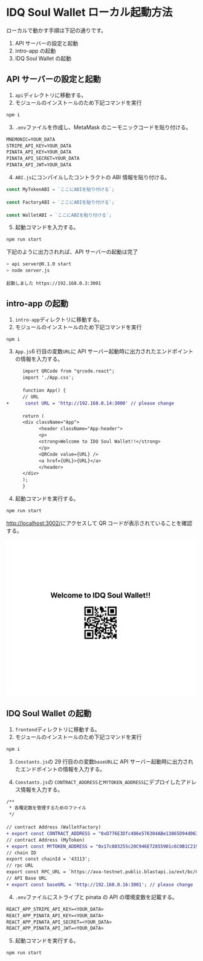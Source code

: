 # IDQ Soul Wallet ローカル起動方法

ローカルで動かす手順は下記の通りです。

1. API サーバーの設定と起動
2. intro-app の起動
3. IDQ Soul Wallet の起動

## API サーバーの設定と起動

1. `api`ディレクトリに移動する。
2. モジュールのインストールのため下記コマンドを実行

```zsh
npm i
```

3. `.env`ファイルを作成し、MetaMask のニーモニックコードを貼り付ける。

```txt
MNEMONIC=YOUR_DATA
STRIPE_API_KEY=YOUR_DATA
PINATA_API_KEY=YOUR_DATA
PINATA_API_SECRET=YOUR_DATA
PINATA_API_JWT=YOUR_DATA
```

4. `ABI.js`にコンパイルしたコントラクトの ABI 情報を貼り付ける。

```js
const MyTokenABI = `ここにABIを貼り付ける`;

const FactoryABI = `ここにABIを貼り付ける`;

const WalletABI = `ここにABIを貼り付ける`;
```

5. 起動コマンドを入力する。

```zsh
npm run start
```

下記のように出力されれば、API サーバーの起動は完了

```zsh
> api server@0.1.0 start
> node server.js

起動しました https://192.168.0.3:3001
```

## intro-app の起動

1. `intro-app`ディレクトリに移動する。
2. モジュールのインストールのため下記コマンドを実行

```zsh
npm i
```

3. `App.js`6 行目の変数`URL`に API サーバー起動時に出力されたエンドポイントの情報を入力する。

```diff
      import QRCode from "qrcode.react";
      import './App.css';

      function App() {
      // URL
+      const URL = 'http://192.168.0.14:3000' // please change

      return (
      <div className="App">
            <header className="App-header">
            <p>
            <strong>Welcome to IDQ Soul Wallet!!</strong>
            </p>
            <QRCode value={URL} />
            <a href={URL}>{URL}</a>
            </header>
      </div>
      );
      }
```

4. 起動コマンドを実行する。

```zsh
npm run start
```

[http://localhost:3002/](http://localhost:3002/)にアクセスして QR コードが表示されていることを確認する。

<img src="./assets/img/qrcode_local.png">

## IDQ Soul Wallet の起動

1. `frontend`ディレクトリに移動する。
2. モジュールのインストールのため下記コマンドを実行

```zsh
npm i
```

3. `Constants.js`の 29 行目のの変数`baseURL`に API サーバー起動時に出力されたエンドポイントの情報を入力する。

4. `Constants.js`の `CONTRACT_ADDRESS`と`MYTOKEN_ADDRESS`にデプロイしたアドレス情報を入力する。

```diff
/**
 * 各種定数を管理するためのファイル
 */

// contract Address (WalletFactory)
+ export const CONTRACT_ADDRESS = "0xD776E3Dfc486e576304ABe13865D94d063F7b821";
// contract Address (MyToken)
+ export const MYTOKEN_ADDRESS = "0x17c803255c20C946E72855901c6C0B1C2195Cfc0";
// chain ID
export const chainId = '43113';
// rpc URL
export const RPC_URL = `https://ava-testnet.public.blastapi.io/ext/bc/C/rpc`;
// API Base URL
+ export const baseURL = 'http://192.168.0.16:3001'; // please change
```

4. `.env`ファイルにストライプと pinata の API の環境変数を記載する。

```txt
REACT_APP_STRIPE_API_KEY=<YOUR_DATA>
REACT_APP_PINATA_API_KEY=<YOUR_DATA>
REACT_APP_PINATA_API_SECRET=<YOUR_DATA>
REACT_APP_PINATA_API_JWT=<YOUR_DATA>
```

5. 起動コマンドを実行する。

```zsh
npm run start
```
